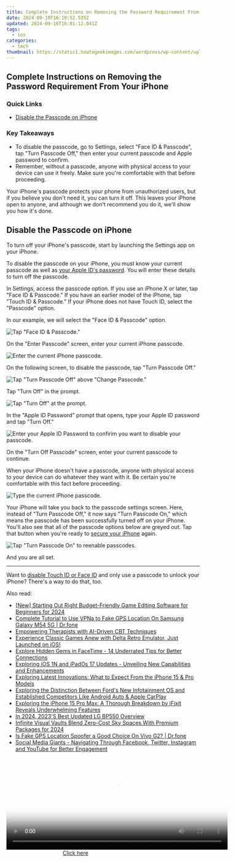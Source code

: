 ```yaml
---
title: Complete Instructions on Removing the Password Requirement From Your iPhone
date: 2024-09-10T16:10:52.535Z
updated: 2024-09-16T16:01:12.041Z
tags:
  - ios
categories:
  - tech
thumbnail: https://static1.howtogeekimages.com/wordpress/wp-content/uploads/2023/11/52971908586_4ac4f295f8_o.jpg
---
```


## Complete Instructions on Removing the Password Requirement From Your iPhone

### Quick Links

* [Disable the Passcode on iPhone](https://change-location.techidaily.com/how-to-use-pokemon-go-joystick-on-vivo-y77t-drfone-by-drfone-virtual-android/)

### Key Takeaways

* To disable the passcode, go to Settings, select "Face ID & Passcode", tap "Turn Passcode Off," then enter your current passcode and Apple password to confirm.
* Remember, without a passcode, anyone with physical access to your device can use it freely. Make sure you're comfortable with that before proceeding.

 Your iPhone's passcode protects your phone from unauthorized users, but if you believe you don't need it, you can turn it off. This leaves your iPhone open to anyone, and although we don't recommend you do it, we'll show you how it's done.

##  Disable the Passcode on iPhone

 To turn off your iPhone's passcode, start by launching the Settings app on your iPhone.

 To disable the passcode on your iPhone, you must know your current passcode as well as [your Apple ID's password](https://techidaily.com/why-stellar-data-recovery-for-iphone-6-plus-takes-time-in-scanning-my-iphone-stellar-by-stellar-data-recovery-ios-iphone-data-recovery/). You will enter these details to turn off the passcode.

 In Settings, access the passcode option. If you use an iPhone X or later, tap "Face ID & Passcode." If you have an earlier model of the iPhone, tap "Touch ID & Passcode." If your iPhone does not have Touch ID, select the "Passcode" option.

 In our example, we will select the "Face ID & Passcode" option.

![Tap "Face ID & Passcode."](https://static1.howtogeekimages.com/wordpress/wp-content/uploads/2023/11/1-tap-face-id-and-passcode.png) 

 On the "Enter Passcode" screen, enter your current iPhone passcode.

![Enter the current iPhone passcode.](https://static1.howtogeekimages.com/wordpress/wp-content/uploads/2022/01/2-enter-current-passcode.png) 

 On the following screen, to disable the passcode, tap "Turn Passcode Off."

![Tap "Turn Passcode Off" above "Change Passcode."](https://static1.howtogeekimages.com/wordpress/wp-content/uploads/2023/11/2-turn-passcode-off.png) 

 Tap "Turn Off" in the prompt.

![Tap "Turn Off" at the prompt.](https://static1.howtogeekimages.com/wordpress/wp-content/uploads/2023/11/3-tap-turn-off.png) 

 In the "Apple ID Password" prompt that opens, type your Apple ID password and tap "Turn Off."

![Enter your Apple ID Password to confirim you want to disable your passcode.](https://static1.howtogeekimages.com/wordpress/wp-content/uploads/2023/11/4-apple-id-password.png) 

 On the "Turn Off Passcode" screen, enter your current passcode to continue.

 When your iPhone doesn't have a passcode, anyone with physical access to your device can do whatever they want with it. Be certain you're comfortable with this fact before proceeding.

![Type the current iPhone passcode.](https://static1.howtogeekimages.com/wordpress/wp-content/uploads/2022/01/6-type-current-passcode.png) 

 Your iPhone will take you back to the passcode settings screen. Here, instead of "Turn Passcode Off," it now says "Turn Passcode On," which means the passcode has been successfully turned off on your iPhone. You'll also see that all of the passcode options below are greyed out. Tap that button when you're ready to [secure your iPhone](https://article-posts.techidaily.com/2024-approved-innovative-photography-with-insights-into-lut-use/) again.

![Tap "Turn Passcode On" to reenable passcodes.](https://static1.howtogeekimages.com/wordpress/wp-content/uploads/2023/11/5-turn-passcode-on.png) 

 And you are all set.

---

 Want to [disable Touch ID or Face ID](https://extra-information.techidaily.com/revisiting-video-broadcast-choices-post-wirecast/) and only use a passcode to unlock your iPhone? There's a way to do that, too.

<ins class="adsbygoogle"
     style="display:block"
     data-ad-format="autorelaxed"
     data-ad-client="ca-pub-7571918770474297"
     data-ad-slot="1223367746"></ins>

<ins class="adsbygoogle"
     style="display:block"
     data-ad-client="ca-pub-7571918770474297"
     data-ad-slot="8358498916"
     data-ad-format="auto"
     data-full-width-responsive="true"></ins>

<span class="atpl-alsoreadstyle">Also read:</span>
<div><ul>
<li><a href="https://remote-screen-capture.techidaily.com/new-starting-out-right-budget-friendly-game-editing-software-for-beginners-for-2024/"><u>[New] Starting Out Right Budget-Friendly Game Editing Software for Beginners for 2024</u></a></li>
<li><a href="https://fake-location.techidaily.com/complete-tutorial-to-use-vpna-to-fake-gps-location-on-samsung-galaxy-m54-5g-drfone-by-drfone-virtual-android/"><u>Complete Tutorial to Use VPNa to Fake GPS Location On Samsung Galaxy M54 5G | Dr.fone</u></a></li>
<li><a href="https://tech-haven.techidaily.com/empowering-therapists-with-ai-driven-cbt-techniques/"><u>Empowering Therapists with AI-Driven CBT Techniques</u></a></li>
<li><a href="https://os-tips.techidaily.com/experience-classic-games-anew-with-delta-retro-emulator-just-launched-on-ios/"><u>Experience Classic Games Anew with Delta Retro Emulator, Just Launched on iOS!</u></a></li>
<li><a href="https://os-tips.techidaily.com/explore-hidden-gems-in-facetime-14-underrated-tips-for-better-connections/"><u>Explore Hidden Gems in FaceTime - 14 Underrated Tips for Better Connections</u></a></li>
<li><a href="https://os-tips.techidaily.com/exploring-ios-1n-and-ipados-17-updates-unveiling-new-capabilities-and-enhancements/"><u>Exploring iOS 1N and iPadOs 17 Updates - Unveiling New Capabilities and Enhancements</u></a></li>
<li><a href="https://os-tips.techidaily.com/exploring-latest-innovations-what-to-expect-from-the-iphone-15-and-pro-models/"><u>Exploring Latest Innovations: What to Expect From the iPhone 15 & Pro Models</u></a></li>
<li><a href="https://os-tips.techidaily.com/exploring-the-distinction-between-fords-new-infotainment-os-and-established-competitors-like-android-auto-and-apple-carplay/"><u>Exploring the Distinction Between Ford's New Infotainment OS and Established Competitors Like Android Auto & Apple CarPlay</u></a></li>
<li><a href="https://os-tips.techidaily.com/exploring-the-iphone-15-pro-max-a-thorough-breakdown-by-ifixit-reveals-underwhelming-features/"><u>Exploring the iPhone 15 Pro Max: A Thorough Breakdown by iFixit Reveals Underwhelming Features</u></a></li>
<li><a href="https://extra-tips.techidaily.com/in-2024-2023s-best-updated-lg-bp550-overview/"><u>In 2024, 2023'S Best Updated LG BP550 Overview</u></a></li>
<li><a href="https://some-techniques.techidaily.com/infinite-visual-vaults-blend-zero-cost-sky-spaces-with-premium-packages-for-2024/"><u>Infinite Visual Vaults Blend Zero-Cost Sky Spaces With Premium Packages for 2024</u></a></li>
<li><a href="https://phone-solutions.techidaily.com/is-fake-gps-location-spoofer-a-good-choice-on-vivo-g2-drfone-by-drfone-virtual-android/"><u>Is Fake GPS Location Spoofer a Good Choice On Vivo G2? | Dr.fone</u></a></li>
<li><a href="https://win-forum.techidaily.com/social-media-giants-navigating-through-facebook-twitter-instagram-and-youtube-for-better-engagement/"><u>Social Media Giants - Navigating Through Facebook, Twitter, Instagram and YouTube for Better Engagement</u></a></li>
</ul></div>

<!-- affiliate ads begin -->
<span id="1983588">
					<video width="576" height="240" style="cursor:pointer"
           poster="//a.impactradius-go.com/display-clicktoplayimage/1983588.png"
           onclick="if(!this.playClicked){this.play();this.setAttribute('controls',true);this.playClicked=true;}">
	   <source src="//a.impactradius-go.com/display-ad/22993-1983588">
	   <img src="//a.impactradius-go.com/display-clicktoplayimage/1983588.png" style="border: none; height: 100%; width: 100%; object-fit: contain">
	</video>
	<div style="width:360px;text-align:center"><a href="javascript:window.open(decodeURIComponent('https%3A%2F%2Fhomestyler.sjv.io%2Fc%2F5597632%2F1983588%2F22993'), '_blank');void(0);">Click here</a></div>
</span>
<img height="0" width="0" src="https://imp.pxf.io/i/5597632/1983588/22993" style="position:absolute;visibility:hidden;" border="0" />
<!-- affiliate ads end -->


